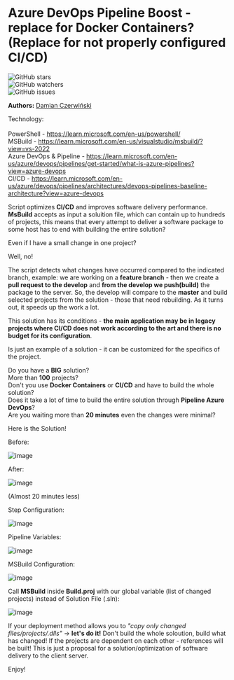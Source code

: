 # Azure DevOps Pipeline Boost - replace for Docker Containers? (Replace for not properly configured CI/CD)

![GitHub stars](https://img.shields.io/github/stars/damianczer/azure-devops-msbuild-auto?style=social) <br>
![GitHub watchers](https://img.shields.io/github/watchers/damianczer/azure-devops-msbuild-auto?style=social) <br>
![GitHub issues](https://img.shields.io/github/issues/damianczer/azure-devops-msbuild-auto?style=flat-square) <br>

**Authors:** [Damian Czerwiński](https://github.com/damianczer/)

Technology: <br><br>
PowerShell  - https://learn.microsoft.com/en-us/powershell/ <br> 
MSBuild - https://learn.microsoft.com/en-us/visualstudio/msbuild/?view=vs-2022 <br>
Azure DevOps & Pipeline - https://learn.microsoft.com/en-us/azure/devops/pipelines/get-started/what-is-azure-pipelines?view=azure-devops <br>
CI/CD - https://learn.microsoft.com/en-us/azure/devops/pipelines/architectures/devops-pipelines-baseline-architecture?view=azure-devops

Script optimizes **CI/CD** and improves software delivery performance. **MsBuild** accepts as input a soluition file, which can contain up to hundreds of projects, this means that every attempt to deliver a software package to some host has to end with building the entire solution? <br>

Even if I have a small change in one project?
<br>

Well, no!<br>

The script detects what changes have occurred compared to the indicated branch, example: we are working on a **feature branch** - then we create a **pull request to the develop** and **from the develop we push(build)** the package to the server. So, the develop will compare to the **master** and build selected projects from the solution - those that need rebuilding. As it turns out, it speeds up the work a lot. <br>

This solution has its conditions - **the main application may be in legacy projects where CI/CD does not work according to the art and there is no budget for its configuration**.

Is just an example of a solution - it can be customized for the specifics of the project.

Do you have a **BIG** solution? <br />
More than **100** projects? <br />
Don't you use **Docker Containers** or **CI/CD** and have to build the whole solution? <br />
Does it take a lot of time to build the entire solution through **Pipeline Azure DevOps**? <br />
Are you waiting more than **20 minutes** even the changes were minimal? <br />

Here is the Solution! <br />

Before:

![image](https://github.com/user-attachments/assets/8f72e8f9-7fcf-4d71-9df4-f183edb814d9)

After:

![image](https://github.com/user-attachments/assets/5e4e6e01-9a2e-46bd-8d34-cfdec00700ec)

(Almost 20 minutes less)

Step Configuration:

![image](https://github.com/user-attachments/assets/446de0d0-5a15-41ef-8f04-c93038bb91e4)

Pipeline Variables:

![image](https://github.com/user-attachments/assets/2106bb8b-8bea-4547-80a3-7f95292a5488)

MSBuild Configuration:

![image](https://github.com/user-attachments/assets/b4f653cf-312c-47dd-8bce-5c26afea8ac4)

Call **MSBuild** inside **Build.proj** with our global variable (list of changed projects) instead of Solution File (.sln):

![image](https://github.com/user-attachments/assets/72fd32b6-4f1c-41cb-b460-f48729d5b1bf)

If your deployment method allows you to _"copy only changed files/projects/.dlls"_ -> **let's do it!** Don't build the whole soloution, build what has changed! If the projects are dependent on each other - references will be built! This is just a proposal for a solution/optimization of software delivery to the client server.

Enjoy!
